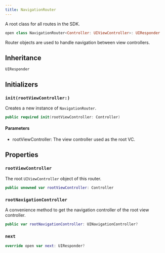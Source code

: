 ```yaml
---
title: NavigationRouter
---
```


A root class for all routes in the SDK.

``` swift
open class NavigationRouter<Controller: UIViewController>: UIResponder 
```

Router objects are used to handle navigation between view controllers.

> 

## Inheritance

`UIResponder`

## Initializers

### `init(rootViewController:)`

Creates a new instance of `NavigationRouter`.

``` swift
public required init(rootViewController: Controller) 
```

#### Parameters

  - rootViewController: The view controller used as the root VC.

## Properties

### `rootViewController`

The root `UIViewController` object of this router.

``` swift
public unowned var rootViewController: Controller
```

### `rootNavigationController`

A convenience method to get the navigation controller of the root view controller.

``` swift
public var rootNavigationController: UINavigationController? 
```

### `next`

``` swift
override open var next: UIResponder? 
```
